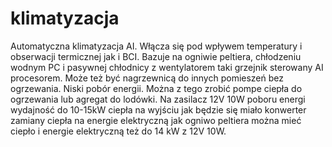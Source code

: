 # klimatyzacja
Automatyczna klimatyzacja AI.
Włącza się pod wpływem temperatury i obserwacji termicznej jak i BCI. 
Bazuje na ogniwie peltiera, chłodzeniu wodnym PC i pasywnej chłodnicy z wentylatorem taki grzejnik sterowany AI procesorem. 
Może też być nagrzewnicą do innych pomieszeń bez ogrzewania. 
Niski pobór energii. Można z tego zrobić pompe ciepła do ogrzewania lub agregat do lodówki. Na zasilacz 12V 10W poboru energi wydajność do 10-15kW ciepła na wyjściu jak będzie się miało konwerter zamiany ciepła na energie elektryczną jak ogniwo peltiera można mieć ciepło i energie elektryczną też do 14 kW z 12V 10W.  
